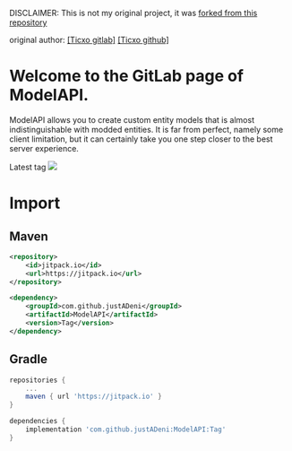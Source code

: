 DISCLAIMER: This is not my original project, it was [forked from this repository](https://gitlab.com/Ticxo/ModelAPI)

original author: [[Ticxo gitlab]](https://gitlab.com/Ticxo) [[Ticxo github]](https://github.com/Ticxo)

# Welcome to the GitLab page of ModelAPI.

ModelAPI allows you to create custom entity models that is almost 
indistinguishable with modded entities. It is far from perfect, namely some 
client limitation, but it can certainly take you one step closer to the best
server experience.

Latest tag
[![](https://jitpack.io/v/justADeni/ModelAPI.svg)](https://jitpack.io/#justADeni/ModelAPI)
# Import

## Maven
```xml
<repository>
    <id>jitpack.io</id>
    <url>https://jitpack.io</url>
</repository>

<dependency>
    <groupId>com.github.justADeni</groupId>
    <artifactId>ModelAPI</artifactId>
    <version>Tag</version>
</dependency>
```
## Gradle
```gradle
repositories {
    ...
    maven { url 'https://jitpack.io' }
}

dependencies {
    implementation 'com.github.justADeni:ModelAPI:Tag'
}
```
